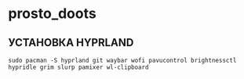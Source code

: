 # prosto_doots

## УСТАНОВКА HYPRLAND
```
sudo pacman -S hyprland git waybar wofi pavucontrol brightnessctl hypridle grim slurp pamixer wl-clipboard
```

